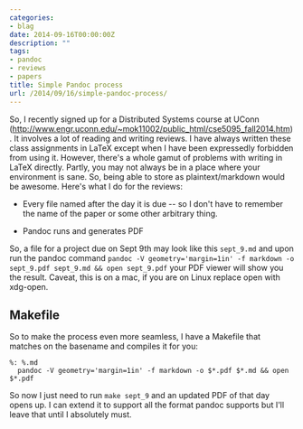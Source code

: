 ```yaml
---
categories:
- blag
date: 2014-09-16T00:00:00Z
description: ""
tags:
- pandoc
- reviews
- papers
title: Simple Pandoc process
url: /2014/09/16/simple-pandoc-process/
---
```




So, I recently signed up for a Distributed Systems course at UConn (http://www.engr.uconn.edu/~mok11002/public_html/cse5095_fall2014.htm). It involves a lot of reading and writing reviews. I have always written these class assignments in LaTeX except when I have been expressedly forbidden from using it. However, there's a whole gamut of problems with writing in LaTeX directly. Partly, you may not always be in a place where your environment is sane. So, being able to store as plaintext/markdown would be awesome. Here's what I do for the reviews:

* Every file named after the day it is due -- so I don't have to remember the name of the paper or some other arbitrary thing.

* Pandoc runs and generates PDF


So, a file for a project due on Sept 9th may look like this `sept_9.md` and upon run the pandoc command `pandoc -V geometry='margin=1in' -f markdown -o sept_9.pdf sept_9.md && open sept_9.pdf` your PDF viewer will show you the result. Caveat, this is on a mac, if you are on Linux replace open with xdg-open.

## Makefile

So to make the process even more seamless, I have a Makefile that matches on the basename and compiles it for you:

```
%: %.md
  pandoc -V geometry='margin=1in' -f markdown -o $*.pdf $*.md && open $*.pdf
```

So now I just need to run `make sept_9` and an updated PDF of that day opens up. I can extend it to support all the format pandoc supports but I'll leave that until I absolutely must.
